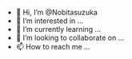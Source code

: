 - 👋 Hi, I’m @Nobitasuzuka
- 👀 I’m interested in ...
- 🌱 I’m currently learning ...
- 💞️ I’m looking to collaborate on ...
- 📫 How to reach me ...

<!---
Nobitasuzuka/Nobitasuzuka is a ✨ special ✨ repository because its `README.md` (this file) appears on your GitHub profile.
You can click the Preview link to take a look at your changes.
--->
